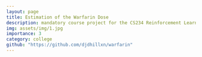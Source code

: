 ```yaml
---
layout: page
title: Estimation of the Warfarin Dose
description: mandatory course project for the CS234 Reinforcement Learning.
img: assets/img/1.jpg
importance: 3
category: college
github: "https://github.com/djdhillxn/warfarin"
---
```


